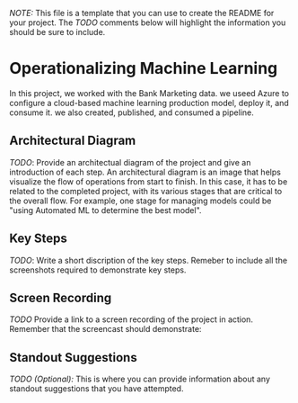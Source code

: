 *NOTE:* This file is a template that you can use to create the README for your project. The *TODO* comments below will highlight the information you should be sure to include.


# Operationalizing Machine Learning
In this project, we worked with the Bank Marketing data. we useed Azure to configure a cloud-based machine learning production model, deploy it, and consume it. we also created, published, and consumed a pipeline.

## Architectural Diagram

*TODO*: Provide an architectual diagram of the project and give an introduction of each step. An architectural diagram is an image that helps visualize the flow of operations from start to finish. In this case, it has to be related to the completed project, with its various stages that are critical to the overall flow. For example, one stage for managing models could be "using Automated ML to determine the best model". 

## Key Steps
*TODO*: Write a short discription of the key steps. Remeber to include all the screenshots required to demonstrate key steps. 

## Screen Recording
*TODO* Provide a link to a screen recording of the project in action. Remember that the screencast should demonstrate:

## Standout Suggestions
*TODO (Optional):* This is where you can provide information about any standout suggestions that you have attempted.
